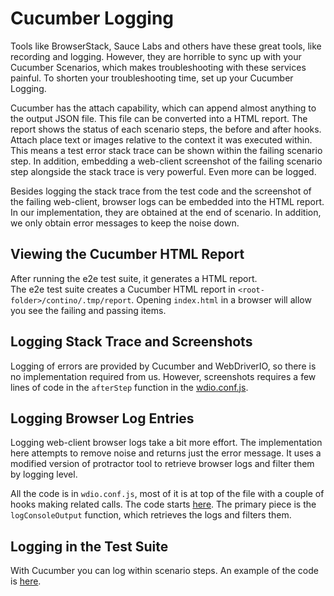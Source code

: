 # Cucumber Logging

Tools like BrowserStack, Sauce Labs and others have these great tools, like 
recording and logging.  However, they are horrible to sync up with your 
Cucumber Scenarios, which makes troubleshooting with these services painful.
To shorten your troubleshooting time, set up your Cucumber Logging.

Cucumber has the attach capability, which can append almost anything to the 
output JSON file.  This file can be converted into a HTML report.  The report
shows the status of each scenario steps, the before and after hooks.  Attach 
place text or images relative to the context it was executed within.  This means
a test error stack trace can be shown within the failing scenario step.  In 
addition, embedding a web-client screenshot of the failing scenario step 
alongside the stack trace is very powerful.  Even more can be logged.

Besides logging the stack trace from the test code and the screenshot of the 
failing web-client, browser logs can be embedded into the HTML report.  
In our implementation, they are obtained at the end of scenario.  In addition,
we only obtain error messages to keep the noise down.

## Viewing the Cucumber HTML Report

After running the e2e test suite, it generates a HTML report.  
The e2e test suite creates a Cucumber HTML report in 
`<root-folder>/contino/.tmp/report`.  Opening `index.html` in a browser will
allow you see the failing and passing items.

<!-- TODO need to add a failing test to describe here. -->

## Logging Stack Trace and Screenshots

Logging of errors are provided by Cucumber and WebDriverIO, so there is no 
implementation required from us.  However, screenshots requires a few lines of 
code in the `afterStep` function in the [wdio.conf.js](https://github.com/contino/cucumber-declarative-gherkin/blob/ff19b26034512ee7155ba55aa0fc48b9e0f381f4/contino/wdio.conf.js#L305).

## Logging Browser Log Entries

Logging web-client browser logs take a bit more effort.  The implementation here
attempts to remove noise and returns just the error message.  It uses a modified 
version of protractor tool to retrieve browser logs and filter them by logging
level.

All the code is in `wdio.conf.js`, most of it is at top of the file with 
a couple of hooks making related calls.  The code starts [here](https://github.com/contino/cucumber-declarative-gherkin/blob/ff19b26034512ee7155ba55aa0fc48b9e0f381f4/contino/wdio.conf.js#L7).
The primary piece is the `logConsoleOutput` function, which retrieves the logs
and filters them.

## Logging in the Test Suite

With Cucumber you can log within scenario steps.  An example of the code is 
[here](https://github.com/contino/cucumber-declarative-gherkin/blob/340bb2f8f488529b78879103b703db858a51f111/contino/features/step-definitions/homepage.steps.ts#L10).